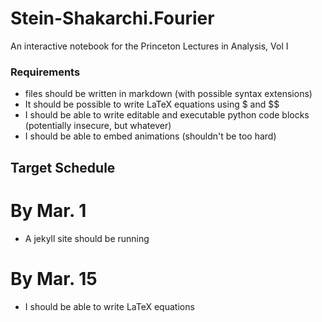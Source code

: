 # Stein-Shakarchi.Fourier
An interactive notebook for the Princeton Lectures in Analysis, Vol I


### Requirements
- files should be written in markdown (with possible syntax extensions)
- It should be possible to write LaTeX equations using $ and $$
- I should be able to write editable and executable python code blocks (potentially insecure, but whatever)
- I should be able to embed animations (shouldn't be too hard)

## Target Schedule
# By Mar. 1
- A jekyll site should be running

# By Mar. 15
- I should be able to write LaTeX equations
